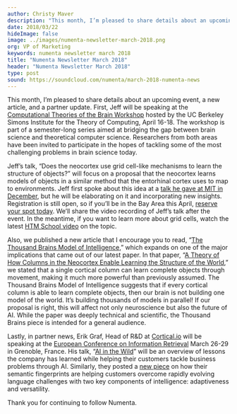 ```yaml
---
author: Christy Maver
description: "This month, I’m pleased to share details about an upcoming event, a new article, and a partner update. First, Jeff will be speaking at the Computational Theories of the Brain Workshop hosted by the UC Berkeley Simons Institute for the Theory of Computing, April 16-18. The workshop is part of a semester-long series aimed at bridging the gap between brain science and theoretical computer science. Researchers from both areas have been invited to participate in the hopes of tackling some of the most challenging problems in brain science today."
date: 2018/03/22
hideImage: false
image: ../images/numenta-newsletter-march-2018.png
org: VP of Marketing
keywords: numenta newsletter march 2018
title: "Numenta Newsletter March 2018"
header: "Numenta Newsletter March 2018"
type: post
sound: https://soundcloud.com/numenta/march-2018-numenta-news
---
```


This month, I’m pleased to share details about an upcoming event, a new article, and a partner update. First, Jeff will be speaking at the [Computational Theories of the Brain Workshop](https://numenta.com/company/events/2018/04/16/simons-institute-berkeley/) hosted by the UC Berkeley Simons Institute for the Theory of Computing, April 16-18. The workshop is part of a semester-long series aimed at bridging the gap between brain science and theoretical computer science. Researchers from both areas have been invited to participate in the hopes of tackling some of the most challenging problems in brain science today.

Jeff’s talk, “Does the neocortex use grid cell-like mechanisms to learn the structure of objects?” will focus on a proposal that the neocortex learns models of objects in a similar method that the entorhinal cortex uses to map to environments. Jeff first spoke about this idea at a [talk he gave at MIT in December](https://numenta.com/resources/papers-videos-and-more/jeff-hawkins-mit-talk/), but he will be elaborating on it and incorporating new insights. Registration is still open, so if you’ll be in the Bay Area this April, [reserve your spot today](https://simons.berkeley.edu/BRAIN18-3-registration-form). We’ll share the video recording of Jeff’s talk after the event. In the meantime, if you want to learn more about grid cells, watch the latest [HTM School video](https://www.youtube.com/watch?v=mP7neeymcUY) on the topic.

Also, we published a new article that I encourage you to read, “[The Thousand Brains Model of Intelligence](https://numenta.com/blog/2018/03/19/thousand-brains-model-of-intelligence/),” which expands on one of the major implications that came out of our latest paper. In that paper, “[A Theory of How Columns in the Neocortex Enable Learning the Structure of the World](https://numenta.com/resources/papers/a-theory-of-how-columns-in-the-neocortex-enable-learning-the-structure-of-the-world/),” we stated that a single cortical column can learn complete objects through movement, making it much more powerful than previously assumed. The Thousand Brains Model of Intelligence suggests that if every cortical column is able to learn complete objects, then our brain is not building one model of the world. It’s building thousands of models in parallel! If our proposal is right, this will affect not only neuroscience but also the future of AI. While the paper was deeply technical and scientific, the Thousand Brains piece is intended for a general audience.

Lastly, in partner news, Erik Graf, Head of R&D at [Cortical.io](http://www.cortical.io/) will be speaking at the [European Conference on Information Retrieval](https://www.ecir2018.org/) March 26-29 in Grenoble, France. His talk, “[AI in the Wild](http://www.cortical.io/company/events/ecir-2018.html)” will be an overview of lessons the company has learned while helping their customers tackle business problems through AI. Similarly, they posted a [new piece](http://www.cortical.io/blog/2018/03/08/why-intelligent-machines-must-be-versatile.html) on how their semantic fingerprints are helping customers overcome rapidly evolving language challenges with two key components of intelligence: adaptiveness and versatility.

Thank you for continuing to follow Numenta.
